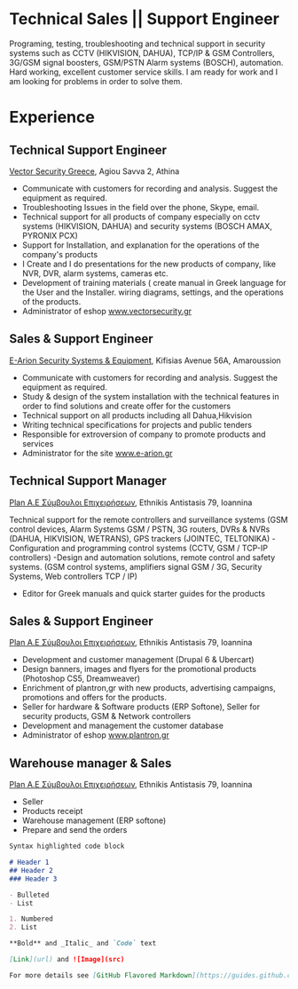 # Technical Sales || Support Engineer 

Programing, testing, troubleshooting and technical support in security systems such as CCTV (HIKVISION, DAHUA), TCP/IP & GSM Controllers, 3G/GSM signal boosters, GSM/PSTN Alarm systems (BOSCH), automation. 
Hard working, excellent customer service skills. I am ready for work and I am looking for problems in order to solve them.

# Experience

## Technical Support Engineer 
[Vector Security Greece](http://www.vectorsecurity.gr), Agiou Savva 2, Athina

- Communicate with customers for recording and analysis. Suggest the equipment as required.
- Troubleshooting Issues in the field over the phone, Skype, email.
- Technical support for all products of company especially on cctv systems (HIKVISION, DAHUA) and security systems (BOSCH AMAX, PYRONIX PCX)
- Support for Installation, and explanation for the operations of the company's products
- I Create and I do presentations for the new products of company, like NVR, DVR, alarm systems, cameras etc. 
- Development of training materials ( create manual in Greek language for the User and the Installer. wiring diagrams, settings, and the operations of the products.
- Administrator of eshop www.vectorsecurity.gr

## Sales & Support Engineer 
[E-Arion Security Systems & Equipment](https://e-arion.gr/), Kifisias Avenue 56A, Amaroussion

- Communicate with customers for recording and analysis. Suggest the equipment as required.
- Study & design of the system installation with the technical features in order to find solutions and create offer for the customers
- Technical support on all products including all Dahua,Hikvision
- Writing technical specifications for projects and public tenders
- Responsible for extroversion of company to promote products and services
- Administrator for the site www.e-arion.gr

## Technical Support Manager
[Plan A.E Σύμβουλοι Επιχειρήσεων](https://plantron.gr/), Ethnikis Antistasis 79, Ioannina

Technical support for the remote controllers and surveillance systems (GSM control devices, Alarm Systems GSM / PSTN, 3G routers, DVRs & NVRs (DAHUA, HIKVISION, WETRANS), GPS trackers (JOINTEC, TELTONIKA) 
-Configuration and programming control systems (CCTV, GSM / TCP-IP controllers)
-Design and automation solutions, remote control and safety systems.
(GSM control systems, amplifiers signal GSM / 3G, Security Systems, Web controllers TCP / IP)
- Editor for Greek manuals and quick starter guides for the products

## Sales & Support Engineer
[Plan A.E Σύμβουλοι Επιχειρήσεων](https://plantron.gr/), Ethnikis Antistasis 79, Ioannina

- Development and customer management (Drupal 6 & Ubercart)
- Design banners, images and flyers for the promotional products (Photoshop CS5, Dreamweaver)
- Enrichment of plantron,gr with new products, advertising campaigns, promotions and offers for the products.
- Seller for hardware & Software products (ERP Softone), Seller for security products, GSM & Network controllers
- Development and management the customer database
- Administrator of eshop www.plantron.gr

## Warehouse manager & Sales
[Plan A.E Σύμβουλοι Επιχειρήσεων](https://plantron.gr/), Ethnikis Antistasis 79, Ioannina

- Seller
- Products receipt
- Warehouse management (ERP softone) 
- Prepare and send the orders


```markdown
Syntax highlighted code block

# Header 1
## Header 2
### Header 3

- Bulleted
- List

1. Numbered
2. List

**Bold** and _Italic_ and `Code` text

[Link](url) and ![Image](src)

For more details see [GitHub Flavored Markdown](https://guides.github.com/features/mastering-markdown/).
```
